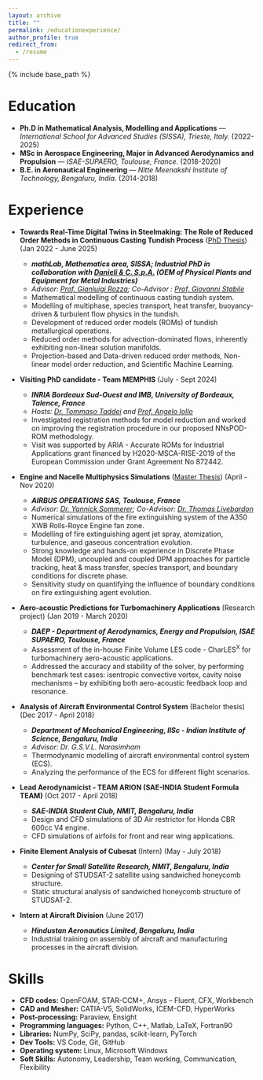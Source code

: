 ```yaml
---
layout: archive
title: ""
permalink: /educationexperience/
author_profile: true
redirect_from:
  - /resume
---
```


{% include base_path %}

Education
======
* **Ph.D in Mathematical Analysis, Modelling and Applications** — *International School for Advanced Studies (SISSA), Trieste, Italy.* (2022-2025)
* **MSc in Aerospace Engineering, Major in Advanced Aerodynamics and Propulsion** — *ISAE-SUPAERO, Toulouse, France.* (2018-2020)
* **B.E. in Aeronautical Engineering** — *Nitte Meenakshi Institute of Technology, Bengaluru, India.* (2014-2018)

Experience
======
* **Towards Real-Time Digital Twins in Steelmaking: The Role of Reduced Order Methods in Continuous Casting Tundish Process** ([PhD Thesis](https://drive.google.com/file/d/1OgOth6HLPb-1hMipLhVVahgZGV20kRB3/view?usp=sharing)) (Jan 2022 - June 2025)
  * **_mathLab, Mathematics area, SISSA; Industrial PhD in collaboration with [Danieli & C. S.p.A.](https://www.danieli.com/en) (OEM of Physical Plants and Equipment for Metal Industries)_**
  * *Advisor: [Prof. Gianluigi Rozza](http://people.sissa.it/~grozza/); Co-Advisor : [Prof. Giovanni Stabile](https://www.giovannistabile.com/)*
  * Mathematical modelling of continuous casting tundish system.
  * Modelling of multiphase, species transport, heat transfer, buoyancy-driven & turbulent flow physics in the tundish.
  * Development of reduced order models (ROMs) of tundish metallurgical operations.
  * Reduced order methods for advection-dominated flows, inherently exhibiting non-linear solution manifolds.
  * Projection-based and Data-driven reduced order methods, Non-linear model order reduction, and Scientific Machine Learning.

 * **Visiting PhD candidate - Team MEMPHIS** (July - Sept 2024)
    * **_INRIA Bordeaux Sud-Ouest and IMB, University of Bordeaux, Talence, France_**  
    * *Hosts: [Dr. Tommaso Taddei](https://www.math.u-bordeaux.fr/~ttaddei/index.html) and [Prof. Angelo Iollo](https://www.math.u-bordeaux.fr/~aiollo/Home.html)*
    * Investigated registration methods for model reduction and worked on improving the registration procedure in our proposed NNsPOD-ROM methodology.  
    * Visit was supported by ARIA - Accurate ROMs for Industrial Applications grant financed by H2020-MSCA-RISE-2019 of the European Commission under Grant Agreement No 872442.  

* **Engine and Nacelle Multiphysics Simulations** ([Master Thesis](https://drive.google.com/file/d/19dh-aJvh5UjarwYWoo_Tpm-IL_im4DH6/view?usp=sharing)) (April - Nov 2020)  
  * **_AIRBUS OPERATIONS SAS, Toulouse, France_**  
  * *Advisor: [Dr. Yannick Sommerer](mailto:yannick.sommerer@airbus.com); Co-Advisor: [Dr. Thomas Livebardon](mailto:thomas.livebardon@airbus.com)*  
  * Numerical simulations of the fire extinguishing system of the A350 XWB Rolls-Royce Engine fan zone.  
  * Modelling of fire extinguishing agent jet spray, atomization, turbulence, and gaseous concentration evolution.  
  * Strong knowledge and hands-on experience in Discrete Phase Model (DPM), uncoupled and coupled DPM approaches for particle tracking, heat & mass transfer, species transport, and boundary conditions for discrete phase.  
  * Sensitivity study on quantifying the influence of boundary conditions on fire extinguishing agent evolution.  

* **Aero-acoustic Predictions for Turbomachinery Applications** (Research project) (Jan 2019 - March 2020)  
  * **_DAEP - Department of Aerodynamics, Energy and Propulsion, ISAE SUPAERO, Toulouse, France_**  
  * Assessment of the in-house Finite Volume LES code - CharLES<sup>X</sup> for turbomachinery aero-acoustic applications.  
  * Addressed the accuracy and stability of the solver, by performing benchmark test cases: isentropic convective vortex, cavity noise mechanisms – by exhibiting both aero-acoustic feedback loop and resonance.  

* **Analysis of Aircraft Environmental Control System** (Bachelor thesis) (Dec 2017 - April 2018)  
  * **_Department of Mechanical Engineering, IISc - Indian Institute of Science, Bengaluru, India_**  
  * *Advisor: Dr. G.S.V.L. Narasimham*  
  * Thermodynamic modelling of aircraft environmental control system (ECS).  
  * Analyzing the performance of the ECS for different flight scenarios.  

* **Lead Aerodynamicist - TEAM ARION (SAE-INDIA Student Formula TEAM)** (Oct 2017 - April 2018)  
  * **_SAE-INDIA Student Club, NMIT, Bengaluru, India_**  
  * Design and CFD simulations of 3D Air restrictor for Honda CBR 600cc V4 engine.  
  * CFD simulations of airfoils for front and rear wing applications.  

* **Finite Element Analysis of Cubesat** (Intern) (May - July 2018)  
  * **_Center for Small Satellite Research, NMIT, Bengaluru, India_**  
  * Designing of STUDSAT-2 satellite using sandwiched honeycomb structure.  
  * Static structural analysis of sandwiched honeycomb structure of STUDSAT-2.  

* **Intern at Aircraft Division** (June 2017)  
  * **_Hindustan Aeronautics Limited, Bengaluru, India_**  
  * Industrial training on assembly of aircraft and manufacturing processes in the aircraft division.

Skills
======
* **CFD codes:** OpenFOAM, STAR-CCM+, Ansys – Fluent, CFX, Workbench  
* **CAD and Mesher:** CATIA-V5, SolidWorks, ICEM-CFD, HyperWorks  
* **Post-processing:** Paraview, Ensight  
* **Programming languages:** Python, C++, Matlab, LaTeX, Fortran90  
* **Libraries:** NumPy, SciPy, pandas, scikit-learn, PyTorch  
* **Dev Tools:** VS Code, Git, GitHub  
* **Operating system:** Linux, Microsoft Windows  
* **Soft Skills:** Autonomy, Leadership, Team working, Communication, Flexibility  
